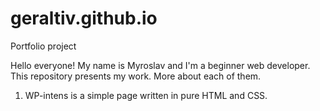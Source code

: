 # geraltiv.github.io
Portfolio project

Hello everyone!
My name is Myroslav and I'm a beginner web developer.
This repository presents my work.
More about each of them.
1. WP-intens is a simple page written in pure HTML and CSS.
